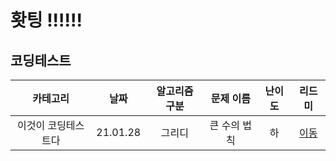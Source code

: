 # 홧팅 !!!!!!

## 코딩테스트

| 카테고리 | 날짜 | 알고리즘 구분 | 문제 이름 | 난이도 | 리드미 |  
| :----------: | :----------: | :----------: | :----------: | :----------: | :----------: | 
| 이것이 코딩테스트다 | 21.01.28 | 그리디 |  큰 수의 법칙 | 하 | [이동](./Book/readme) |
